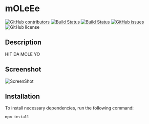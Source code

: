 # mOLeEe
  [![GitHub contributors](https://img.shields.io/github/contributors/dnsghd49/mOLeEe.svg)](https://GitHub.com/dnsghd49/mOLeEe/graphs/contributors/)
  [![Build Status](https://img.shields.io/github/forks/dnsghd49/mOLeEe.svg)](https://github.com/dnsghd49/mOLeEe/network/)
  [![Build Status](https://img.shields.io/github/stars/dnsghd49/mOLeEe.svg)](https://github.com/dnsghd49/mOLeEe/)
  [![GitHub issues](https://img.shields.io/github/issues/dnsghd49/mOLeEe.svg)](https://GitHub.com/dnsghd49/mOLeEe/issues/)
  ![GitHub license](https://img.shields.io/badge/license-MIT-blue.svg)


## Description

HIT DA MOLE YO

## Screenshot

![ScreenShot](https://github.com/dnsghd49/mOLeEe/mOLeEe/blob/main/public/screenshot.png)

## Installation

To install necessary dependencies, run the following command:

```
npm install
```
